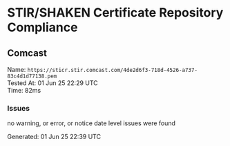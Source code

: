 # STIR/SHAKEN Certificate Repository Compliance

## Comcast

Name: `https://sticr.stir.comcast.com/4de2d6f3-718d-4526-a737-83c4d1d77138.pem`\
Tested At: 01 Jun 25 22:29 UTC\
Time: 82ms

### Issues

no warning, or error, or notice date level issues were found

Generated: 01 Jun 25 22:39 UTC